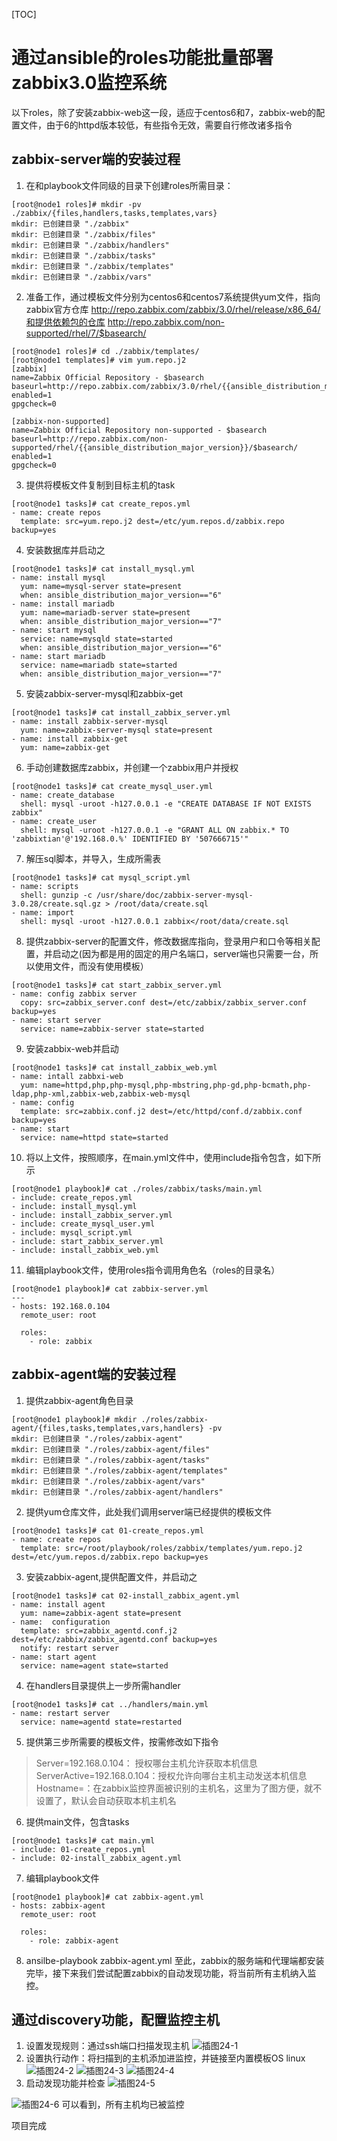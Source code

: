 [TOC]
# 通过ansible的roles功能批量部署zabbix3.0监控系统
以下roles，除了安装zabbix-web这一段，适应于centos6和7，zabbix-web的配置文件，由于6的httpd版本较低，有些指令无效，需要自行修改诸多指令
## zabbix-server端的安装过程
1. 在和playbook文件同级的目录下创建roles所需目录：
```
[root@node1 roles]# mkdir -pv ./zabbix/{files,handlers,tasks,templates,vars}
mkdir: 已创建目录 "./zabbix"
mkdir: 已创建目录 "./zabbix/files"
mkdir: 已创建目录 "./zabbix/handlers"
mkdir: 已创建目录 "./zabbix/tasks"
mkdir: 已创建目录 "./zabbix/templates"
mkdir: 已创建目录 "./zabbix/vars"
```
2. 准备工作，通过模板文件分别为centos6和centos7系统提供yum文件，指向zabbix官方仓库 http://repo.zabbix.com/zabbix/3.0/rhel/release/x86_64/和提供依赖包的仓库 http://repo.zabbix.com/non-supported/rhel/7/$basearch/
```
[root@node1 roles]# cd ./zabbix/templates/
[root@node1 templates]# vim yum.repo.j2
[zabbix]
name=Zabbix Official Repository - $basearch
baseurl=http://repo.zabbix.com/zabbix/3.0/rhel/{{ansible_distribution_major_version}}/$basearch/
enabled=1
gpgcheck=0

[zabbix-non-supported]
name=Zabbix Official Repository non-supported - $basearch
baseurl=http://repo.zabbix.com/non-supported/rhel/{{ansible_distribution_major_version}}/$basearch/
enabled=1
gpgcheck=0
```
3. 提供将模板文件复制到目标主机的task
```
[root@node1 tasks]# cat create_repos.yml 
- name: create repos
  template: src=yum.repo.j2 dest=/etc/yum.repos.d/zabbix.repo backup=yes
```
4. 安装数据库并启动之
```
[root@node1 tasks]# cat install_mysql.yml
- name: install mysql
  yum: name=mysql-server state=present
  when: ansible_distribution_major_version=="6"
- name: install mariadb
  yum: name=mariadb-server state=present
  when: ansible_distribution_major_version=="7"
- name: start mysql
  service: name=mysqld state=started
  when: ansible_distribution_major_version=="6"
- name: start mariadb
  service: name=mariadb state=started
  when: ansible_distribution_major_version=="7"
```
5. 安装zabbix-server-mysql和zabbix-get
```
[root@node1 tasks]# cat install_zabbix_server.yml
- name: install zabbix-server-mysql
  yum: name=zabbix-server-mysql state=present
- name: install zabbix-get
  yum: name=zabbix-get
```
6. 手动创建数据库zabbix，并创建一个zabbix用户并授权
```
[root@node1 tasks]# cat create_mysql_user.yml
- name: create_database
  shell: mysql -uroot -h127.0.0.1 -e "CREATE DATABASE IF NOT EXISTS zabbix"
- name: create_user
  shell: mysql -uroot -h127.0.0.1 -e "GRANT ALL ON zabbix.* TO 'zabbixtian'@'192.168.0.%' IDENTIFIED BY '507666715'"
```
7. 解压sql脚本，并导入，生成所需表
```
[root@node1 tasks]# cat mysql_script.yml
- name: scripts
  shell: gunzip -c /usr/share/doc/zabbix-server-mysql-3.0.28/create.sql.gz > /root/data/create.sql
- name: import
  shell: mysql -uroot -h127.0.0.1 zabbix</root/data/create.sql
```
8. 提供zabbix-server的配置文件，修改数据库指向，登录用户和口令等相关配置，并启动之(因为都是用的固定的用户名端口，server端也只需要一台，所以使用文件，而没有使用模板）
```
[root@node1 tasks]# cat start_zabbix_server.yml 
- name: config zabbix server
  copy: src=zabbix_server.conf dest=/etc/zabbix/zabbix_server.conf backup=yes
- name: start server
  service: name=zabbix-server state=started
```
9. 安装zabbix-web并启动
```
[root@node1 tasks]# cat install_zabbix_web.yml
- name: intall zabbxi-web
  yum: name=httpd,php,php-mysql,php-mbstring,php-gd,php-bcmath,php-ldap,php-xml,zabbix-web,zabbix-web-mysql
- name: config
  template: src=zabbix.conf.j2 dest=/etc/httpd/conf.d/zabbix.conf backup=yes
- name: start
  service: name=httpd state=started
```
10. 将以上文件，按照顺序，在main.yml文件中，使用include指令包含，如下所示
```
[root@node1 playbook]# cat ./roles/zabbix/tasks/main.yml 
- include: create_repos.yml
- include: install_mysql.yml
- include: install_zabbix_server.yml
- include: create_mysql_user.yml
- include: mysql_script.yml
- include: start_zabbix_server.yml
- include: install_zabbix_web.yml
```
11. 编辑playbook文件，使用roles指令调用角色名（roles的目录名）
```
[root@node1 playbook]# cat zabbix-server.yml 
---
- hosts: 192.168.0.104
  remote_user: root

  roles: 
    - role: zabbix
```

## zabbix-agent端的安装过程
1. 提供zabbix-agent角色目录
```
[root@node1 playbook]# mkdir ./roles/zabbix-agent/{files,tasks,templates,vars,handlers} -pv
mkdir: 已创建目录 "./roles/zabbix-agent"
mkdir: 已创建目录 "./roles/zabbix-agent/files"
mkdir: 已创建目录 "./roles/zabbix-agent/tasks"
mkdir: 已创建目录 "./roles/zabbix-agent/templates"
mkdir: 已创建目录 "./roles/zabbix-agent/vars"
mkdir: 已创建目录 "./roles/zabbix-agent/handlers"
```
2. 提供yum仓库文件，此处我们调用server端已经提供的模板文件
```
[root@node1 tasks]# cat 01-create_repos.yml
- name: create repos
  template: src=/root/playbook/roles/zabbix/templates/yum.repo.j2 dest=/etc/yum.repos.d/zabbix.repo backup=yes
```
3. 安装zabbix-agent,提供配置文件，并启动之
```
[root@node1 tasks]# cat 02-install_zabbix_agent.yml
- name: install agent
  yum: name=zabbix-agent state=present 
- name:  configuration
  template: src=zabbix_agentd.conf.j2 dest=/etc/zabbix/zabbix_agentd.conf backup=yes
  notify: restart server
- name: start agent
  service: name=agent state=started
```
4. 在handlers目录提供上一步所需handler
```
[root@node1 tasks]# cat ../handlers/main.yml
- name: restart server
  service: name=agentd state=restarted
```
5. 提供第三步所需要的模板文件，按需修改如下指令
> Server=192.168.0.104： 授权哪台主机允许获取本机信息
> ServerActive=192.168.0.104：授权允许向哪台主机主动发送本机信息
> Hostname=：在zabbix监控界面被识别的主机名，这里为了图方便，就不设置了，默认会自动获取本机主机名

6. 提供main文件，包含tasks
```
[root@node1 tasks]# cat main.yml
- include: 01-create_repos.yml
- include: 02-install_zabbix_agent.yml
```
7. 编辑playbook文件
```
[root@node1 playbook]# cat zabbix-agent.yml
- hosts: zabbix-agent
  remote_user: root
 
  roles: 
    - role: zabbix-agent
```
8. ansilbe-playbook  zabbix-agent.yml
至此，zabbix的服务端和代理端都安装完毕，接下来我们尝试配置zabbix的自动发现功能，将当前所有主机纳入监控。

## 通过discovery功能，配置监控主机
1. 设置发现规则：通过ssh端口扫描发现主机
![插图24-1](https://github.com/huangtianfeng/pictures/blob/master/linux%E5%9B%BE%E5%BA%93/%E6%8F%92%E5%9B%BE24-1.png)
2. 设置执行动作：将扫描到的主机添加进监控，并链接至内置模板OS linux
![插图24-2](https://github.com/huangtianfeng/pictures/blob/master/linux%E5%9B%BE%E5%BA%93/%E6%8F%92%E5%9B%BE24-2.png)
![插图24-3](https://github.com/huangtianfeng/pictures/blob/master/linux%E5%9B%BE%E5%BA%93/%E6%8F%92%E5%9B%BE24-3.png)
![插图24-4](https://github.com/huangtianfeng/pictures/blob/master/linux%E5%9B%BE%E5%BA%93/%E6%8F%92%E5%9B%BE24-4.png)
4. 启动发现功能并检查
![插图24-5](https://github.com/huangtianfeng/pictures/blob/master/linux%E5%9B%BE%E5%BA%93/%E6%8F%92%E5%9B%BE24-5.png)

![插图24-6](https://github.com/huangtianfeng/pictures/blob/master/linux%E5%9B%BE%E5%BA%93/%E6%8F%92%E5%9B%BE24-6.png)
可以看到，所有主机均已被监控

项目完成


